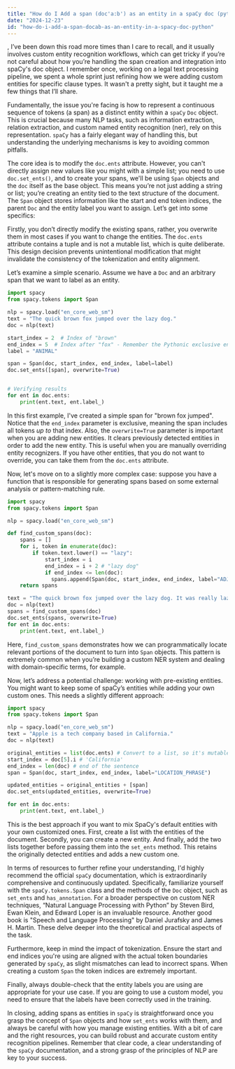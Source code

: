 ```yaml
---
title: "How do I Add a span (doc'a:b') as an entity in a spaCy doc (python)?"
date: "2024-12-23"
id: "how-do-i-add-a-span-docab-as-an-entity-in-a-spacy-doc-python"
---
```


,  I’ve been down this road more times than I care to recall, and it usually involves custom entity recognition workflows, which can get tricky if you’re not careful about how you’re handling the span creation and integration into spaCy's doc object. I remember once, working on a legal text processing pipeline, we spent a whole sprint just refining how we were adding custom entities for specific clause types. It wasn't a pretty sight, but it taught me a few things that I’ll share.

Fundamentally, the issue you're facing is how to represent a continuous sequence of tokens (a span) as a distinct entity within a `spaCy` `Doc` object. This is crucial because many NLP tasks, such as information extraction, relation extraction, and custom named entity recognition (ner), rely on this representation. `spaCy` has a fairly elegant way of handling this, but understanding the underlying mechanisms is key to avoiding common pitfalls.

The core idea is to modify the `doc.ents` attribute. However, you can't directly assign new values like you might with a simple list; you need to use `doc.set_ents()`, and to create your spans, we'll be using `Span` objects and the `doc` itself as the base object. This means you’re not just adding a string or list; you’re creating an entity tied to the text structure of the document. The `Span` object stores information like the start and end token indices, the parent `Doc` and the entity label you want to assign. Let’s get into some specifics:

Firstly, you don’t directly modify the existing spans, rather, you overwrite them in most cases if you want to change the entities. The `doc.ents` attribute contains a tuple and is not a mutable list, which is quite deliberate. This design decision prevents unintentional modification that might invalidate the consistency of the tokenization and entity alignment.

Let’s examine a simple scenario. Assume we have a `Doc` and an arbitrary span that we want to label as an entity.

```python
import spacy
from spacy.tokens import Span

nlp = spacy.load("en_core_web_sm")
text = "The quick brown fox jumped over the lazy dog."
doc = nlp(text)

start_index = 2  # Index of "brown"
end_index = 5  # Index after "fox" - Remember the Pythonic exclusive end index
label = "ANIMAL"

span = Span(doc, start_index, end_index, label=label)
doc.set_ents([span], overwrite=True)


# Verifying results
for ent in doc.ents:
    print(ent.text, ent.label_)
```

In this first example, I've created a simple span for "brown fox jumped". Notice that the `end_index` parameter is exclusive, meaning the span includes all tokens *up to* that index. Also, the `overwrite=True` parameter is important when you are adding new entities. It clears previously detected entities in order to add the new entity. This is useful when you are manually overriding entity recognizers. If you have other entities, that you do not want to override, you can take them from the `doc.ents` attribute.

Now, let's move on to a slightly more complex case: suppose you have a function that is responsible for generating spans based on some external analysis or pattern-matching rule.

```python
import spacy
from spacy.tokens import Span

nlp = spacy.load("en_core_web_sm")

def find_custom_spans(doc):
    spans = []
    for i, token in enumerate(doc):
        if token.text.lower() == "lazy":
            start_index = i
            end_index = i + 2 # "lazy dog"
            if end_index <= len(doc):
              spans.append(Span(doc, start_index, end_index, label="ADJECTIVE_PHRASE"))
    return spans

text = "The quick brown fox jumped over the lazy dog. It was really lazy dog."
doc = nlp(text)
spans = find_custom_spans(doc)
doc.set_ents(spans, overwrite=True)
for ent in doc.ents:
    print(ent.text, ent.label_)

```

Here, `find_custom_spans` demonstrates how we can programmatically locate relevant portions of the document to turn into `Span` objects. This pattern is extremely common when you’re building a custom NER system and dealing with domain-specific terms, for example.

Now, let’s address a potential challenge: working with pre-existing entities. You might want to keep some of spaCy’s entities while adding your own custom ones. This needs a slightly different approach:

```python
import spacy
from spacy.tokens import Span

nlp = spacy.load("en_core_web_sm")
text = "Apple is a tech company based in California."
doc = nlp(text)

original_entities = list(doc.ents) # Convert to a list, so it's mutable
start_index = doc[5].i # 'California'
end_index = len(doc) # end of the sentence
span = Span(doc, start_index, end_index, label="LOCATION_PHRASE")

updated_entities = original_entities + [span]
doc.set_ents(updated_entities, overwrite=True)

for ent in doc.ents:
    print(ent.text, ent.label_)

```

This is the best approach if you want to mix SpaCy's default entities with your own customized ones. First, create a list with the entities of the document. Secondly, you can create a new entity. And finally, add the two lists together before passing them into the `set_ents` method. This retains the originally detected entities and adds a new custom one.

In terms of resources to further refine your understanding, I'd highly recommend the official `spaCy` documentation, which is extraordinarily comprehensive and continuously updated. Specifically, familiarize yourself with the `spaCy.tokens.Span` class and the methods of the `Doc` object, such as `set_ents` and `has_annotation`. For a broader perspective on custom NER techniques, “Natural Language Processing with Python” by Steven Bird, Ewan Klein, and Edward Loper is an invaluable resource. Another good book is "Speech and Language Processing" by Daniel Jurafsky and James H. Martin. These delve deeper into the theoretical and practical aspects of the task.

Furthermore, keep in mind the impact of tokenization. Ensure the start and end indices you're using are aligned with the actual token boundaries generated by `spaCy`, as slight mismatches can lead to incorrect spans. When creating a custom `Span` the token indices are extremely important.

Finally, always double-check that the entity labels you are using are appropriate for your use case. If you are going to use a custom model, you need to ensure that the labels have been correctly used in the training.

In closing, adding spans as entities in `spaCy` is straightforward once you grasp the concept of `Span` objects and how `set_ents` works with them, and always be careful with how you manage existing entities. With a bit of care and the right resources, you can build robust and accurate custom entity recognition pipelines. Remember that clear code, a clear understanding of the `spaCy` documentation, and a strong grasp of the principles of NLP are key to your success.
